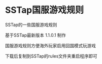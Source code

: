 # SSTap国服游戏规则
SSTap的一些国服游戏规则

基于SSTap最新版本 1.1.0.1 制作

国服游戏规则方便海外玩家启用回国模式玩游戏

下载后复制到SSTap的rules文件夹重启程序即可
